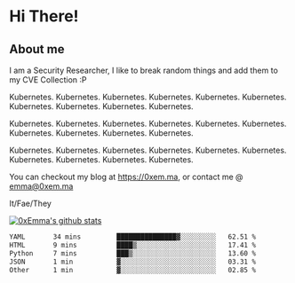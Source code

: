 # Hi There!

## About me
I am a Security Researcher, I like to break random things and add them to my CVE Collection :P 

Kubernetes. Kubernetes. Kubernetes. Kubernetes. Kubernetes. Kubernetes. Kubernetes. Kubernetes. Kubernetes. Kubernetes.

Kubernetes. Kubernetes. Kubernetes. Kubernetes. Kubernetes. Kubernetes. Kubernetes. Kubernetes. Kubernetes. Kubernetes.

Kubernetes. Kubernetes. Kubernetes. Kubernetes. Kubernetes. Kubernetes. Kubernetes. Kubernetes. Kubernetes. Kubernetes.

You can checkout my blog at https://0xem.ma, or contact me @ [emma@0xem.ma](mailto:emma@0xem.ma)

It/Fae/They

[![0xEmma's github stats](https://github-readme-stats.vercel.app/api?username=0xEmma&count_private=true&show_icons=true&theme=gruvbox)](https://github.com/0xEmma)
<!--START_SECTION:waka-->

```txt
YAML       34 mins         ███████████████▓░░░░░░░░░   62.51 %
HTML       9 mins          ████▒░░░░░░░░░░░░░░░░░░░░   17.41 %
Python     7 mins          ███▒░░░░░░░░░░░░░░░░░░░░░   13.60 %
JSON       1 min           ▓░░░░░░░░░░░░░░░░░░░░░░░░   03.31 %
Other      1 min           ▓░░░░░░░░░░░░░░░░░░░░░░░░   02.85 %
```

<!--END_SECTION:waka-->
